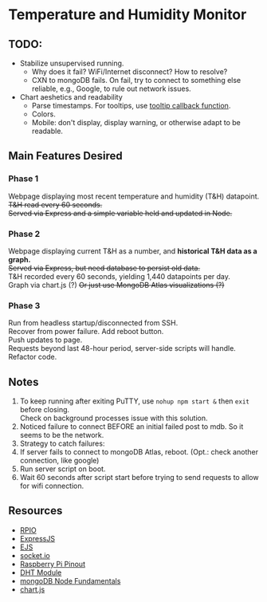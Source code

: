 # Temperature and Humidity Monitor

## TODO:
* Stabilize unsupervised running.
  * Why does it fail? WiFi/Internet disconnect? How to resolve?
  * CXN to mongoDB fails. On fail, try to connect to something else reliable, e.g., Google, to rule out network issues.
* Chart aeshetics and readability
  * Parse timestamps. For tooltips, use [tooltip callback function](https://www.chartjs.org/docs/latest/configuration/tooltip.html).  
  * Colors.  
  * Mobile: don't display, display warning, or otherwise adapt to be readable.

## Main Features Desired

### Phase 1
Webpage displaying most recent temperature and humidity (T&H) datapoint.  
~~T&H read every 60 seconds.~~  
~~Served via Express and a simple variable held and updated in Node.~~  

### Phase 2
Webpage displaying current T&H as a number, and **historical T&H data as a graph.**  
~~Served via Express, but need database to persist old data.~~  
T&H recorded every 60 seconds, yielding 1,440 datapoints per day.  
Graph via chart.js (?) ~~Or just use MongoDB Atlas visualizations (?)~~  

### Phase 3
Run from headless startup/disconnected from SSH.  
Recover from power failure. 
Add reboot button.  
Push updates to page.  
Requests beyond last 48-hour period, server-side scripts will handle.  
Refactor code.  

## Notes
1. To keep running after exiting PuTTY, use `nohup npm start &` then `exit` before closing.  
Check on background processes issue with this solution.  
2. Noticed failure to connect BEFORE an initial failed post to mdb. So it seems to be the network.
3. Strategy to catch failures: 
  1. If server fails to connect to mongoDB Atlas, reboot. (Opt.: check another connection, like google)
  2. Run server script on boot.
  3. Wait 60 seconds after script start before trying to send requests to allow for wifi connection.

## Resources
* [RPIO](https://www.npmjs.com/package/rpio)  
* [ExpressJS](https://expressjs.com/)  
* [EJS](https://ejs.co/)  
* [socket.io](https://socket.io/)  
* [Raspberry Pi Pinout](https://pinout.xyz/)  
* [DHT Module](https://github.com/momenso/node-dht-sensor)  
* [mongoDB Node Fundamentals](https://docs.mongodb.com/drivers/node/fundamentals)  
* [chart.js](https://www.chartjs.org)  